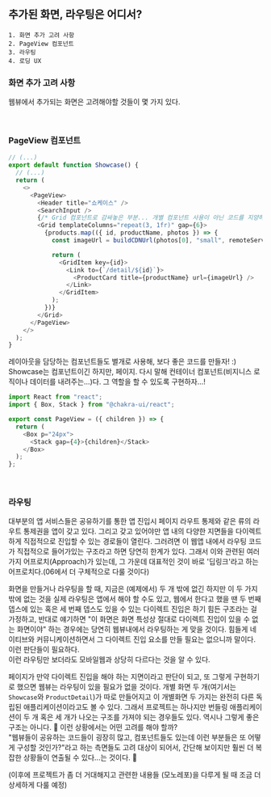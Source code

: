 ## 추가된 화면, 라우팅은 어디서?

```
1. 화면 추가 고려 사항
2. PageView 컴포넌트
3. 라우팅
4. 로딩 UX
```

### 화면 추가 고려 사항

웹뷰에서 추가되는 화면은 고려해야할 것들이 몇 가지 있다.

<br />

### PageView 컴포넌트

```js
// (...)
export default function Showcase() {
  // (...)
  return (
    <>
      <PageView>
        <Header title="쇼케이스" />
        <SearchInput />
        {/* Grid 컴포넌트로 감싸놓은 부분... 개별 컴포넌트 사용이 아닌 코드를 지양하자! */}
        <Grid templateColumns="repeat(3, 1fr)" gap={6}>
          {products.map(({ id, productName, photos }) => {
            const imageUrl = buildCDNUrl(photos[0], "small", remoteServer.cdn);

            return (
              <GridItem key={id}>
                <Link to={`/detail/${id}`}>
                  <ProductCard title={productName} url={imageUrl} />
                </Link>
              </GridItem>
            );
          })}
        </Grid>
      </PageView>
    </>
  );
}
```

레이아웃을 담당하는 컴포넌트들도 별개로 사용해, 보다 좋은 코드를 만들자! :)<br />
Showcase는 컴포넌트이긴 하지만, 페이지. 다시 말해 컨테이너 컴포넌트(비지니스 로직이나 데이터를 내려주는...)다. 그 역할을 할 수 있도록 구현하자...!

```js
import React from "react";
import { Box, Stack } from "@chakra-ui/react";

export const PageView = ({ children }) => {
  return (
    <Box p="24px">
      <Stack gap={4}>{children}</Stack>
    </Box>
  );
};
```

<br />

### 라우팅

대부분의 앱 서비스들은 공유하기를 통한 앱 진입시 페이지 라우트 통제와 같은 류의 라우트 통제권을 앱이 갖고 있다. 그리고 갖고 있어야만 앱 내의 다양한 지면들을 다이렉트하게 직접적으로 진입할 수 있는 경로들이 열린다. 그러려면 이 웹앱 내에서 라우팅 코드가 직접적으로 들어가있는 구조라고 하면 당연히 한계가 있다. 그래서 이와 관련된 여러가지 어프로치(Approach)가 있는데, 그 가운데 대표적인 것이 바로 '딥링크'라고 하는 어프로치다.(06에서 더 구체적으로 다룰 것이다)<br />

화면을 만들거나 라우팅을 할 때, 지금은 (예제에서) 두 개 밖에 없긴 하지만 이 두 가지밖에 없는 것을 실제 라우팅은 앱에서 해야 할 수도 있고, 웹에서 한다고 했을 땐 두 번째 뎁스에 있는 혹은 세 번째 뎁스도 있을 수 있는 다이렉트 진입은 하기 힘든 구조라는 걸 가정하고, 반대로 얘기하면 "이 화면은 화면 특성상 절대로 다이렉트 진입이 있을 수 없는 화면이야" 하는 경우에는 당연히 웹뷰내에서 라우팅하는 게 맞을 것이다. 힘들게 네이티브와 커뮤니케이션하면서 그 다이렉트 진입 요소를 만들 필요는 없으니까 말이다. 이런 판단들이 필요하다.<br /> 이런 라우팅만 보더라도 모바일웹과 상당히 다르다는 것을 알 수 있다.<br />

페이지가 만약 다이렉트 진입을 해야 하는 지면이라고 판단이 되고, 또 그렇게 구현하기로 했으면 웹뷰는 라우팅이 있을 필요가 없을 것이다. 개별 화면 두 개(여기서는 `Showcase`와 `ProductDetail`)가 따로 만들어지고 이 개별화면 두 가지는 완전히 다른 독립된 애플리케이션이라고도 볼 수 있다. 그래서 프로젝트는 하나지만 번들링 애플리케이션이 두 개 혹은 세 개가 나오는 구조를 가져야 되는 경우들도 있다. 역시나 그렇게 좋은 구조는 아니다. 🥲 이런 상황에서는 어떤 고려를 해야 할까?<br />
"웹뷰들이 공유하는 코드들이 굉장히 많고, 컴포넌트들도 있는데 이런 부분들은 또 어떻게 구성할 것인가?"라고 하는 측면들도 고려 대상이 되어서, 간단해 보이지만 훨씬 더 복잡한 상황들이 연출될 수 있다...는 것이다. 🥲 <br />

(이후에 프로젝트가 좀 더 거대해지고 관련한 내용들 (모노레포)을 다루게 될 때 조금 더 상세하게 다룰 예정)
